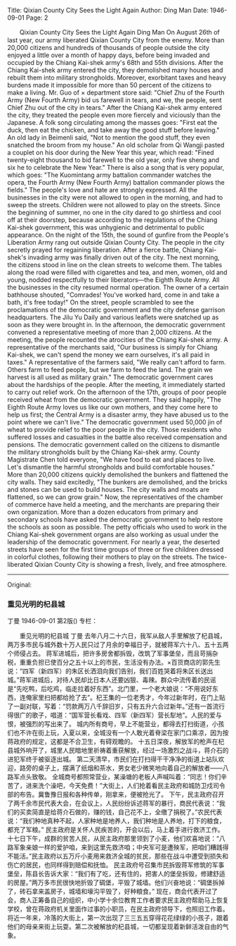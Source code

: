 Title: Qixian County City Sees the Light Again
Author: Ding Man
Date: 1946-09-01
Page: 2

　　Qixian County City Sees the Light Again
    Ding Man
    On August 26th of last year, our army liberated Qixian County City from the enemy. More than 20,000 citizens and hundreds of thousands of people outside the city enjoyed a little over a month of happy days, before being invaded and occupied by the Chiang Kai-shek army's 68th and 55th divisions.
    After the Chiang Kai-shek army entered the city, they demolished many houses and rebuilt them into military strongholds. Moreover, exorbitant taxes and heavy burdens made it impossible for more than 50 percent of the citizens to make a living. Mr. Guo of × department store said: "Chief Zhu of the Fourth Army (New Fourth Army) bid us farewell in tears, and we, the people, sent Chief Zhu out of the city in tears." After the Chiang Kai-shek army entered the city, they treated the people even more fiercely and viciously than the Japanese. A folk song circulating among the masses goes: "First eat the duck, then eat the chicken, and take away the good stuff before leaving." An old lady in Beimenli said, "Not to mention the good stuff, they even snatched the broom from my house." An old scholar from Qi Wangji pasted a couplet on his door during the New Year this year, which read: "Fined twenty-eight thousand to bid farewell to the old year, only five sheng and six he to celebrate the New Year." There is also a song that is very popular, which goes: "The Kuomintang army battalion commander watches the opera, the Fourth Army (New Fourth Army) battalion commander plows the fields." The people's love and hate are strongly expressed.
    All the businesses in the city were not allowed to open in the morning, and had to sweep the streets. Children were not allowed to play on the streets. Since the beginning of summer, no one in the city dared to go shirtless and cool off at their doorstep, because according to the regulations of the Chiang Kai-shek government, this was unhygienic and detrimental to public appearance.
    On the night of the 15th, the sound of gunfire from the People's Liberation Army rang out outside Qixian County City. The people in the city secretly prayed for regaining liberation. After a fierce battle, Chiang Kai-shek's invading army was finally driven out of the city.
    The next morning, the citizens stood in line on the clean streets to welcome them. The tables along the road were filled with cigarettes and tea, and men, women, old and young, nodded respectfully to their liberators—the Eighth Route Army.
    All the businesses in the city resumed normal operation. The owner of a certain bathhouse shouted, "Comrades! You've worked hard, come in and take a bath, it's free today!" On the street, people scrambled to see the proclamations of the democratic government and the city defense garrison headquarters. The Jilu Yu Daily and various leaflets were snatched up as soon as they were brought in.
    In the afternoon, the democratic government convened a representative meeting of more than 2,000 citizens. At the meeting, the people recounted the atrocities of the Chiang Kai-shek army. A representative of the merchants said, "Our business is simply for Chiang Kai-shek, we can't spend the money we earn ourselves, it's all paid in taxes." A representative of the farmers said, "We really can't afford to farm. Others farm to feed people, but we farm to feed the land. The grain we harvest is all used as military grain."
    The democratic government cares about the hardships of the people. After the meeting, it immediately started to carry out relief work. On the afternoon of the 17th, groups of poor people received wheat from the democratic government. They said happily, "The Eighth Route Army loves us like our own mothers, and they come here to help us first; the Central Army is a disaster army, they have abused us to the point where we can't live." The democratic government used 50,000 jin of wheat to provide relief to the poor people in the city. Those residents who suffered losses and casualties in the battle also received compensation and pensions.
    The democratic government called on the citizens to dismantle the military strongholds built by the Chiang Kai-shek army. County Magistrate Chen told everyone, "We have food to eat and places to live. Let's dismantle the harmful strongholds and build comfortable houses." More than 20,000 citizens quickly demolished the bunkers and flattened the city walls. They said excitedly, "The bunkers are demolished, and the bricks and stones can be used to build houses. The city walls and moats are flattened, so we can grow grain."
    Now, the representatives of the chamber of commerce have held a meeting, and the merchants are preparing their own organization. More than a dozen educators from primary and secondary schools have asked the democratic government to help restore the schools as soon as possible. The petty officials who used to work in the Chiang Kai-shek government organs are also working as usual under the leadership of the democratic government.
    For nearly a year, the deserted streets have seen for the first time groups of three or five children dressed in colorful clothes, following their mothers to play on the streets. The twice-liberated Qixian County City is showing a fresh, lively, and free atmosphere.



<hr /> 

Original: 


### 重见光明的杞县城
丁曼
1946-09-01
第2版()
专栏：

　　重见光明的杞县城
    丁曼
    去年八月二十六日，我军从敌人手里解放了杞县城，两万多市民与城外数十万人民只过了月余的幸福日子，就被蒋军六十八、五十五两个师侵占去。
    蒋军进城后，把许多房舍都拆毁，改筑了军事堡垒，而且苛捐杂税，重重负担已使百分之五十以上的市民，生活没有办法。×百货商店的郭先生说：“四军（新四军）的朱区长洒泪向我们告别，我们百姓哭着将朱区长送出城。”蒋军进城后，对待人民却比日本人还要凶狠、毒辣。群众中流传着的民谣是“先吃鸭，后吃鸡，临走拉着好东西”。北门里，一个老大娘说：“不用说好东西，连俺家里扫把都给抢了去”。杞王集的一位老秀才，今年过新年时，在门上贴了一副对联，写着：“罚款两万八千辞旧岁，只有五升六合过新年。”还有一首流行得很广的歌子，唱道：“国军营长看戏、四军（新四军）营长犁地”。人民的爱与恨，被强烈的写出来了。
    城内所有商号，早上不能营业，都得去打扫街道，小孩们也不许在街上玩，入夏以来，全城没有一个人敢光着脊梁在家门口乘凉，因为按蒋政府的规定，这都是不合卫生，有碍观瞻的。
    十五日深夜，解放军的枪声在杞县城外响开了，城里人民暗地里祈祷着重获解放，经过一场激烈之战斗，蒋介石的进犯军终于被驱逐出城。
    第二天清早，市民们在打扫得干干净净的街道上站队欢迎，路旁的桌子上，摆满了纸烟和茶水，男女老少微笑地向着自己的解放者——八路军点头致敬。
    全城商号都照常营业，某澡塘的老板人声喊叫着：“同志！你们辛苦了，进来洗个澡吧，今天免费！”大街上，人们抢着看民主政府和城防卫戍司令部的布告。冀鲁豫日报和各种传单，刚拿来，便被抢光了。
    下午，民主政府召开了两千余市民代表大会，在会议上，人民纷纷诉述蒋军的暴行，商民代表说：“我们的买卖简直是给蒋介石做的，赚的钱，自己花不上，全缴了捐税了。”农民代表说：“我们种地真种不起，人家种地是地养人，我们种地是人养地，打下的粮食，都充了军粮。”
    民主政府是关怀人民疾苦的，开会以后，马上着手进行救济工作。十七日下午，成群的贫苦人民，从民主政府那里领到了小麦，他们欢喜地说：“八路军象亲娘一样的爱护咱，来到这里先救济咱；中央军可是遭殃军，把咱们糟践得不能活。”民主政府以五万斤小麦用来救济全城的贫民，那些在战斗中遭受到损失和伤亡的居民，也同样得到赔偿和抚恤。
    民主政府号召集市民拆毁蒋军修筑的军事堡垒，陈县长告诉大家：“我们有了吃，还有住的，把害人的堡垒拆毁，修建舒适的房屋。”两万多市民很快地折毁了碉堡，平毁了城墙。他们兴奋地说：“碉堡拆掉了，砖石拿来盖房子，城墙和壕沟平毁了，好种粮食。”
    现在，商会代表开过了会，商人正筹备自己的组织，中小学十余位教育工作者要求民主政府帮助马上恢复学校，曾在蒋政府机关里面作过事的小职员，在民主政府领导下，也照旧工作着。
    将近一年来，冷落的大街上，第一次出现了三三五五穿得花花绿绿的小孩子，跟着他们的母亲来街上玩耍。第二次被解放的杞县城，一切都呈现着新鲜活泼自由的气象。
